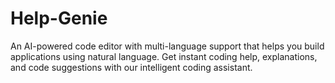 # Help-Genie
An AI-powered code editor with multi-language support that helps you build applications using natural language. Get instant coding help, explanations, and code suggestions with our intelligent coding assistant.
